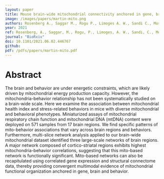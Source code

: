 ```yaml
---
layout: paper
title: Mouse brain-wide mitochondrial connectivity anchored in gene, brain and behavior.
image: /images/papers/martin-mito.png
authors: Rosenberg A., Saggar M., Rogu P., Limoges A. W., Sandi C., Mosharov E. V., ... & Picard M. 
year: 2021
ref: Rosenberg, A., Saggar, M., Rogu, P., Limoges, A. W., Sandi, C., Mosharov, E. V., ... & Picard, M. (2021) BioRxiv
journal: "BioRxiv"
doi: 10.1101/2021.06.02.446767
github:
pdf: /pdfs/papers/martin-mito.pdf
---
```


# Abstract
The brain and behavior are under energetic constraints, which are likely driven by mitochondrial energy production capacity. However, the mitochondria-behavior relationship has not been systematically studied on a brain-wide scale. Here we examine the association between mitochondrial health index and stress-related behaviors in mice with diverse mitochondrial and behavioral phenotypes. Miniaturized assays of mitochondrial respiratory chain function and mitochondrial DNA (mtDNA) content were deployed on 571 samples from 17 brain regions. We find specific patterns of mito-behavior associations that vary across brain regions and behaviors. Furthermore, multi-slice network analysis applied to our brain-wide mitochondrial dataset identified three large-scale networks of brain regions. A major network composed of cortico-striatal regions exhibits highest mitochondria-behavior correlations, suggesting that this mito-based network is functionally significant. Mito-based networks can also be recapitulated using correlated gene expression and structural connectome data, thereby providing convergent multimodal evidence of mitochondrial functional organization anchored in gene, brain and behavior.

